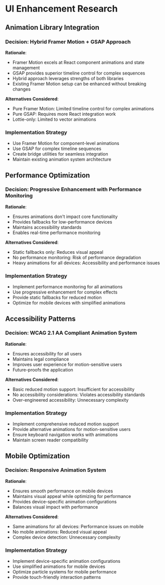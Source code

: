 # UI Enhancement Research

## Animation Library Integration

### Decision: Hybrid Framer Motion + GSAP Approach
**Rationale**: 
- Framer Motion excels at React component animations and state management
- GSAP provides superior timeline control for complex sequences
- Hybrid approach leverages strengths of both libraries
- Existing Framer Motion setup can be enhanced without breaking changes

**Alternatives Considered**:
- Pure Framer Motion: Limited timeline control for complex animations
- Pure GSAP: Requires more React integration work
- Lottie-only: Limited to vector animations

### Implementation Strategy
- Use Framer Motion for component-level animations
- Use GSAP for complex timeline sequences
- Create bridge utilities for seamless integration
- Maintain existing animation system architecture

## Performance Optimization

### Decision: Progressive Enhancement with Performance Monitoring
**Rationale**:
- Ensures animations don't impact core functionality
- Provides fallbacks for low-performance devices
- Maintains accessibility standards
- Enables real-time performance monitoring

**Alternatives Considered**:
- Static fallbacks only: Reduces visual appeal
- No performance monitoring: Risk of performance degradation
- Heavy animations for all devices: Accessibility and performance issues

### Implementation Strategy
- Implement performance monitoring for all animations
- Use progressive enhancement for complex effects
- Provide static fallbacks for reduced motion
- Optimize for mobile devices with simplified animations

## Accessibility Patterns

### Decision: WCAG 2.1 AA Compliant Animation System
**Rationale**:
- Ensures accessibility for all users
- Maintains legal compliance
- Improves user experience for motion-sensitive users
- Future-proofs the application

**Alternatives Considered**:
- Basic reduced motion support: Insufficient for accessibility
- No accessibility considerations: Violates accessibility standards
- Over-engineered accessibility: Unnecessary complexity

### Implementation Strategy
- Implement comprehensive reduced motion support
- Provide alternative animations for motion-sensitive users
- Ensure keyboard navigation works with animations
- Maintain screen reader compatibility

## Mobile Optimization

### Decision: Responsive Animation System
**Rationale**:
- Ensures smooth performance on mobile devices
- Maintains visual appeal while optimizing for performance
- Provides device-specific animation configurations
- Balances visual impact with performance

**Alternatives Considered**:
- Same animations for all devices: Performance issues on mobile
- No mobile animations: Reduced visual appeal
- Complex device detection: Unnecessary complexity

### Implementation Strategy
- Implement device-specific animation configurations
- Use simplified animations for mobile devices
- Optimize particle systems for mobile performance
- Provide touch-friendly interaction patterns
